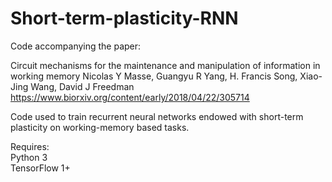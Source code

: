 # Short-term-plasticity-RNN


Code accompanying the paper:

Circuit mechanisms for the maintenance and manipulation of information in working memory
Nicolas Y Masse, Guangyu R Yang, H. Francis Song, Xiao-Jing Wang, David J Freedman 
https://www.biorxiv.org/content/early/2018/04/22/305714

Code used to train recurrent neural networks endowed with short-term plasticity on working-memory based tasks.

Requires:  
Python 3  
TensorFlow 1+ 
